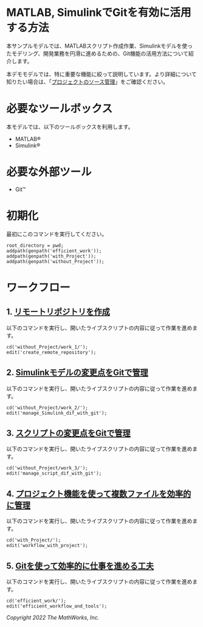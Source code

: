 # MATLAB, SimulinkでGitを有効に活用する方法


本サンプルモデルでは、MATLABスクリプト作成作業、Simulinkモデルを使ったモデリング、開発業務を円滑に進めるための、Git機能の活用方法について紹介します。




本デモモデルでは、特に重要な機能に絞って説明しています。より詳細について知りたい場合は、「[プロジェクトのソース管理](https://jp.mathworks.com/help/simulink/source-control-in-simulink-project.html)」をご確認ください。


# 必要なツールボックス


本モデルでは、以下のツールボックスを利用します。



   -  MATLAB® 
   -  Simulink® 

# 必要な外部ツール

   -  Git™ 

# 初期化


最初にこのコマンドを実行してください。



```matlab:Code
root_directory = pwd;
addpath(genpath('efficient_work'));
addpath(genpath('with_Project'));
addpath(genpath('without_Project'));
```

# ワークフロー
## 1. [リモートリポジトリを作成](/without_Project/work_1/create_remote_repository_md.md)


以下のコマンドを実行し、開いたライブスクリプトの内容に従って作業を進めます。



```matlab:Code
cd('without_Project/work_1/');
edit('create_remote_repository');
```

## 2. [Simulinkモデルの変更点をGitで管理](/without_Project/work_2/manage_Simulink_dif_with_git_md.md)


以下のコマンドを実行し、開いたライブスクリプトの内容に従って作業を進めます。



```matlab:Code
cd('without_Project/work_2/');
edit('manage_Simulink_dif_with_git');
```

## 3. [スクリプトの変更点をGitで管理](/without_Project/work_3/manage_script_dif_with_git_md.md)


以下のコマンドを実行し、開いたライブスクリプトの内容に従って作業を進めます。



```matlab:Code
cd('without_Project/work_3/');
edit('manage_script_dif_with_git');
```

## 4. [プロジェクト機能を使って複数ファイルを効率的に管理](/with_Project/workflow_with_project_md.md)


以下のコマンドを実行し、開いたライブスクリプトの内容に従って作業を進めます。



```matlab:Code
cd('with_Project/');
edit('workflow_with_project');
```

## 5. [Gitを使って効率的に仕事を進める工夫](/efficient_work/efficient_workflow_and_tools_md.md)


以下のコマンドを実行し、開いたライブスクリプトの内容に従って作業を進めます。



```matlab:Code
cd('efficient_work/');
edit('efficient_workflow_and_tools');
```

  


*Copyright 2022 The MathWorks, Inc.*



